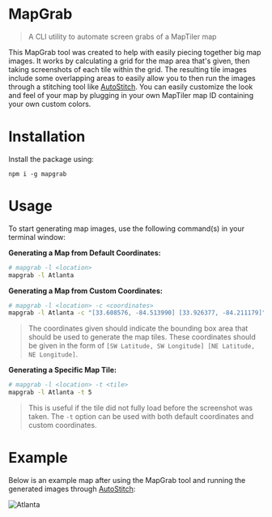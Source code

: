 # MapGrab

> A CLI utility to automate screen grabs of a MapTiler map

This MapGrab tool was created to help with easily piecing together big map images. It works by calculating a grid for the map area that's given, then taking screenshots of each tile within the grid. The resulting tile images include some overlapping areas to easily allow you to then run the images through a stitching tool like [AutoStitch][AutoStitch]. You can easily customize the look and feel of your map by plugging in your own MapTiler map ID containing your own custom colors.

# Installation

Install the package using:

```
npm i -g mapgrab
```

# Usage

To start generating map images, use the following command(s) in your terminal window:

**Generating a Map from Default Coordinates:**

```bash
# mapgrab -l <location>
mapgrab -l Atlanta
```

**Generating a Map from Custom Coordinates:**

```bash
# mapgrab -l <location> -c <coordinates>
mapgrab -l Atlanta -c "[33.608576, -84.513990] [33.926377, -84.211179]"
```

  > The coordinates given should indicate the bounding box area that should be used to generate the map tiles. These coordinates should be given in the form of `[SW Latitude, SW Longitude] [NE Latitude, NE Longitude]`.


**Generating a Specific Map Tile:**

```bash
# mapgrab -l <location> -t <tile>
mapgrab -l Atlanta -t 5
```

  > This is useful if the tile did not fully load before the screenshot was taken. The `-t` option can be used with both default coordinates and custom coordinates.

# Example

Below is an example map after using the MapGrab tool and running the generated images through [AutoStitch][AutoStitch]:

![Atlanta](https://raw.githubusercontent.com/laurenhamel/mapgrab/docs/docs/Atlanta.jpg "Atlanta")


[AutoStitch]: http://matthewalunbrown.com/autostitch/autostitch.html
